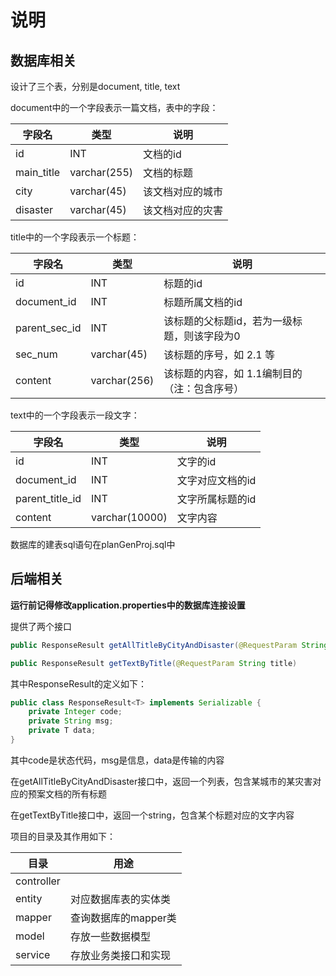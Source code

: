 # 说明

## 数据库相关

设计了三个表，分别是document, title, text

document中的一个字段表示一篇文档，表中的字段：

| 字段名     | 类型         | 说明             |
| ---------- | ------------ | ---------------- |
| id         | INT          | 文档的id         |
| main_title | varchar(255) | 文档的标题       |
| city       | varchar(45)  | 该文档对应的城市 |
| disaster   | varchar(45)  | 该文档对应的灾害 |

title中的一个字段表示一个标题：

| 字段名        | 类型         | 说明                                           |
| ------------- | ------------ | ---------------------------------------------- |
| id            | INT          | 标题的id                                       |
| document_id   | INT          | 标题所属文档的id                               |
| parent_sec_id | INT          | 该标题的父标题id，若为一级标题，则该字段为0    |
| sec_num       | varchar(45)  | 该标题的序号，如 2.1 等                        |
| content       | varchar(256) | 该标题的内容，如 1.1编制目的  （注：包含序号） |

text中的一个字段表示一段文字：

| 字段名          | 类型           | 说明             |
| --------------- | -------------- | ---------------- |
| id              | INT            | 文字的id         |
| document_id     | INT            | 文字对应文档的id |
| parent_title_id | INT            | 文字所属标题的id |
| content         | varchar(10000) | 文字内容         |

数据库的建表sql语句在planGenProj.sql中



## 后端相关



**运行前记得修改application.properties中的数据库连接设置**



提供了两个接口

```java
public ResponseResult getAllTitleByCityAndDisaster(@RequestParam String city, String disaster)
```

```java
public ResponseResult getTextByTitle(@RequestParam String title)
```



其中ResponseResult的定义如下：

```java
public class ResponseResult<T> implements Serializable {
    private Integer code;
    private String msg;
    private T data;
}
```

其中code是状态代码，msg是信息，data是传输的内容



在getAllTitleByCityAndDisaster接口中，返回一个列表，包含某城市的某灾害对应的预案文档的所有标题

在getTextByTitle接口中，返回一个string，包含某个标题对应的文字内容



项目的目录及其作用如下：

| 目录       | 用途                 |
| ---------- | -------------------- |
| controller |                      |
| entity     | 对应数据库表的实体类 |
| mapper     | 查询数据库的mapper类 |
| model      | 存放一些数据模型     |
| service    | 存放业务类接口和实现 |

